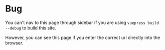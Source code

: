 # Bug

You can't nav to this page through sidebar if you are using `vuepress build --debug` to build this site.

However, you can see this page if you enter the correct url directly into the browser.
